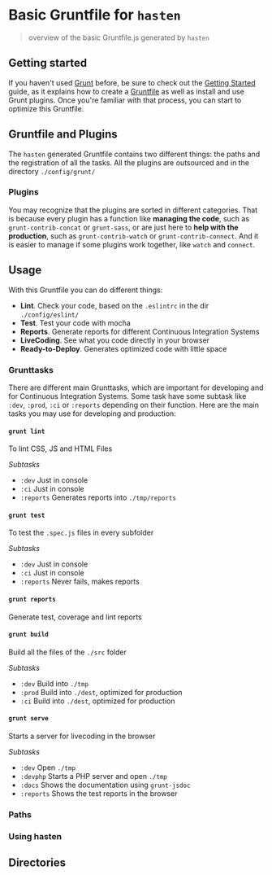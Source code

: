 # Basic Gruntfile for `hasten`
> overview of the basic Gruntfile.js generated by `hasten`

## Getting started

If you haven't used [Grunt](http://gruntjs.com/) before, be sure to check out the [Getting Started](http://gruntjs.com/getting-started) guide, as it explains how to create a [Gruntfile](http://gruntjs.com/sample-gruntfile) as well as install and use Grunt plugins. Once you're familiar with that process, you can start to optimize this Gruntfile.

## Gruntfile and Plugins

The `hasten` generated Gruntfile contains two different things: the paths and the registration of all the tasks. All the plugins are outsourced and in the directory `./config/grunt/`

### Plugins

You may recognize that the plugins are sorted in different categories. That is because every plugin has a function like **managing the code**, such as `grunt-contrib-concat` or `grunt-sass`, or are just here to **help with the production**, such as `grunt-contrib-watch` or `grunt-contrib-connect`. And it is easier to manage if some plugins work together, like `watch` and `connect`.

## Usage

With this Gruntfile you can do different things: 
- **Lint**. Check your code, based on the `.eslintrc` in the dir `./config/eslint/`
- **Test**. Test your code with mocha
- **Reports**. Generate reports for different Continuous Integration Systems
- **LiveCoding**. See what you code directly in your browser
- **Ready-to-Deploy**. Generates optimized code with little space

### Grunttasks

There are different main Grunttasks, which are important for developing and for Continuous Integration Systems. Some task have some subtask like `:dev`, `:prod`, `:ci` or `:reports` depending on their function. Here are the main tasks you may use for developing and production:

#### `grunt lint` 

To lint CSS, JS and HTML Files

*Subtasks*
- `:dev` Just in console
- `:ci` Just in console
- `:reports` Generates reports into `./tmp/reports`

#### `grunt test`

To test the `.spec.js` files in every subfolder

*Subtasks*
- `:dev` Just in console
- `:ci` Just in console
- `:reports` Never fails, makes reports

#### `grunt reports`

Generate test, coverage and lint reports

#### `grunt build`

Build all the files of the `./src` folder

*Subtasks* 
- `:dev` Build into `./tmp`
- `:prod` Build into `./dest`, optimized for production
- `:ci` Build into `./dest`, optimized for production

#### `grunt serve`

Starts a server for livecoding in the browser

*Subtasks*
- `:dev` Open `./tmp`
- `:devphp` Starts a PHP server and open `./tmp`
- `:docs` Shows the documentation using `grunt-jsdoc`
- `:reports` Shows the test reports in the browser

### Paths

### Using hasten

## Directories